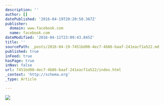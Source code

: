 ```yaml
---
description: ''
author: []
datePublished: '2016-04-19T20:20:50.367Z'
publisher:
  domain: www.facebook.com
  name: facebook.com
dateModified: '2016-04-11T23:09:43.845Z'
title: ''
sourcePath: _posts/2016-04-19-7451bd00-4ec7-4b86-baaf-241eacf1a522.md
published: true
inFeed: true
hasPage: true
inNav: false
url: 7451bd00-4ec7-4b86-baaf-241eacf1a522/index.html
_context: 'http://schema.org'
_type: Article

---
```

![](https://scontent-iad3-1.xx.fbcdn.net/hphotos-xtf1/t31.0-8/s960x960/12615191_796991310406161_2771611305830499286_o.jpg)